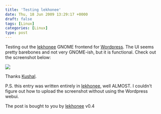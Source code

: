 ```yaml
---
title: 'Testing lekhonee'
date: Thu, 18 Jun 2009 13:29:17 +0000
draft: false
tags: [Linux]
categories: [Linux]
type: post
---
```


Testing out the [lekhonee](https://fedorahosted.org/lekhonee/) GNOME frontend for [Wordpress](http://www.wordpress.com). The UI seems pretty barebones and not very GNOME-ish, but it is functional. Check out the screenshot below:

[![](http://zeusville.files.wordpress.com/2009/06/lekhonee.png)](http://zeusville.files.wordpress.com/2009/06/lekhonee.png)

Thanks [Kushal](http://kushaldas.in/).

P.S. this entry was written entirely in [lekhonee](https://fedorahosted.org/lekhonee/), well ALMOST. I couldn't figure out how to upload the screenshot without using the Wordpress webui.

The post is bought to you by [lekhonee](http://fedorahosted.org/lekhonee) v0.4